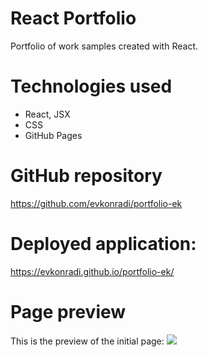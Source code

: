 # React Portfolio

Portfolio of work samples created with React. 

# Technologies used

* React, JSX
* CSS
* GitHub Pages


# GitHub repository

https://github.com/evkonradi/portfolio-ek

# Deployed application:

 https://evkonradi.github.io/portfolio-ek/

# Page preview

This is the preview of the initial page:
<img src="./assets/PagePreview.jpg">